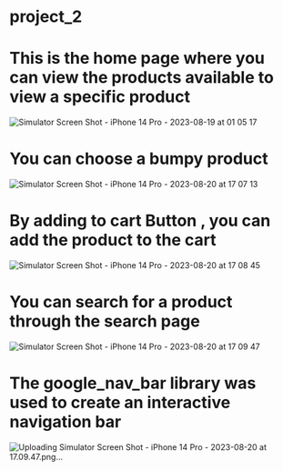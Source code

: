 # project_2

# This is the home page where you can view the products available to view a specific product
![Simulator Screen Shot - iPhone 14 Pro - 2023-08-19 at 01 05 17](https://github.com/36nv/Project-2/assets/72788707/1088dd0e-2404-4fbc-8461-9ec064030841)


# You can choose a bumpy product

![Simulator Screen Shot - iPhone 14 Pro - 2023-08-20 at 17 07 13](https://github.com/36nv/Project-2/assets/72788707/98eba1d1-c9d7-46bb-8069-12b842bddc4b)


# By adding to cart Button , you can add the product to the cart

![Simulator Screen Shot - iPhone 14 Pro - 2023-08-20 at 17 08 45](https://github.com/36nv/Project-2/assets/72788707/fa289fdd-722b-45b5-bbba-9b6bbb2e5281)


# You can search for a product through the search page

![Simulator Screen Shot - iPhone 14 Pro - 2023-08-20 at 17 09 47](https://github.com/36nv/Project-2/assets/72788707/1e238ffa-3682-44f8-8bd1-64f8e5302cd0)


# The google_nav_bar library was used to create an interactive navigation bar
![Uploading Simulator Screen Shot - iPhone 14 Pro - 2023-08-20 at 17.09.47.png…]()

